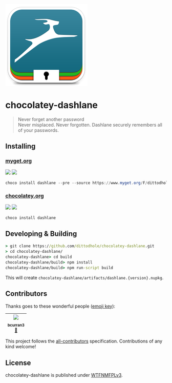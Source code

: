 ![](assets/icon256.png)

# chocolatey-dashlane

> Never forget another password  
> Never misplaced. Never forgotten. Dashlane securely remembers all of your passwords.

## Installing

### [myget.org](https://www.myget.org/feed/dittodhole/package/nuget/dashlane)

[![](https://img.shields.io/appveyor/ci/dittodhole/chocolatey-dashlane/develop.svg)](https://ci.appveyor.com/project/dittodhole/chocolatey-dashlane/branch/develop)
[![](https://img.shields.io/myget/dittodhole/vpre/dashlane.svg)](https://www.myget.org/feed/dittodhole/package/nuget/dashlane)

```powershell
choco install dashlane --pre --source https://www.myget.org/F/dittodhole/api/v2
```

### [chocolatey.org](https://chocolatey.org/packages/dashlane)

[![](https://img.shields.io/appveyor/ci/dittodhole/chocolatey-dashlane/master.svg)](https://ci.appveyor.com/project/dittodhole/chocolatey-dashlane/branch/master)
[![](https://img.shields.io/chocolatey/v/dashlane.svg)](https://chocolatey.org/packages/dashlane)

```powershell
choco install dashlane
```

## Developing & Building

```cmd
> git clone https://github.com/dittodhole/chocolatey-dashlane.git
> cd chocolatey-dashlane/
chocolatey-dashlane> cd build
chocolatey-dashlane/build> npm install
chocolatey-dashlane/build> npm run-script build
```

This will create `chocolatey-dashlane/artifacts/dashlane.{version}.nupkg`.

## Contributors

Thanks goes to these wonderful people ([emoji key](https://github.com/kentcdodds/all-contributors#emoji-key)):

<!-- ALL-CONTRIBUTORS-LIST:START - Do not remove or modify this section -->
<!-- prettier-ignore -->
| [<img src="https://avatars2.githubusercontent.com/u/14026600?v=4" width="100px;"/><br /><sub><b>bcurran3</b></sub>](https://github.com/bcurran3)<br />[🤔](#ideas-bcurran3 "Ideas, Planning, & Feedback") |
| :---: |
<!-- ALL-CONTRIBUTORS-LIST:END -->

This project follows the [all-contributors](https://github.com/kentcdodds/all-contributors) specification. Contributions of any kind welcome!

## License

chocolatey-dashlane is published under [WTFNMFPLv3](https://github.com/dittodhole/WTFNMFPLv3).